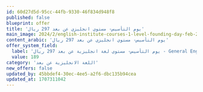```yaml
---
id: 60d27d5d-95cc-44fb-9330-46f834d948f8
published: false
blueprint: offer
title: 'يوم التأسيس- مستوي انجليزي عن بعد 297 ريال'
main_image: 2024/2/english-institute-courses-1-level-founding-day-feb-2024.jpg
content_arabic: 'يوم التأسيس- مستوي انجليزي عن بعد 297 ريال'
offer_system_field:
  label: 'يوم التأسيس- مستوي لغة انجليزية عن بعد 297 ريال - General English Online Live - 129'
  value: 189
category: 'اللغة الانجليزية عن بعد'
new_offers: false
updated_by: 45bbdef4-30ec-4ee5-a2f6-dbc135b94cea
updated_at: 1707311042
---
```

